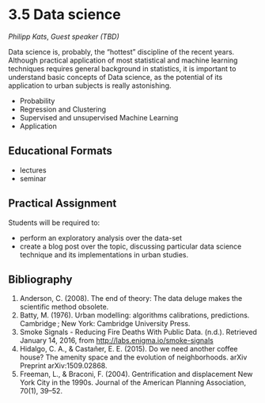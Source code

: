 # 3.5 Data science

*Philipp Kats*, *Guest speaker (TBD)*

Data science is, probably, the “hottest” discipline of the recent years. Although practical application of most statistical and machine learning techniques requires general background in statistics, it is important to understand basic concepts of Data science, as the potential of its application to urban subjects is really astonishing.

- Probability 
- Regression and Clustering 
- Supervised and unsupervised Machine Learning 
- Application 


## Educational Formats
- lectures 
- seminar 

## Practical Assignment
Students will be required to:

- perform an exploratory analysis over the data-set
- create a blog post over the topic, discussing particular data science technique and its implementations in urban studies.


## Bibliography

1.	Anderson, C. (2008). The end of theory: The data deluge makes the scientific method obsolete. 
2.	Batty, M. (1976). Urban modelling: algorithms calibrations, predictions. Cambridge ; New York: Cambridge University Press. 
3.	Smoke Signals - Reducing Fire Deaths With Public Data. (n.d.). Retrieved January 14, 2016, from http://labs.enigma.io/smoke-signals
4.	Hidalgo, C. A., & Castañer, E. E. (2015). Do we need another coffee house? The amenity space and the evolution of neighborhoods. arXiv Preprint arXiv:1509.02868.
5.	Freeman, L., & Braconi, F. (2004). Gentrification and displacement New York City in the 1990s. Journal of the American Planning Association, 70(1), 39–52.
